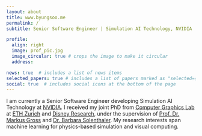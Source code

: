 ```yaml
---
layout: about
title: www.byungsoo.me
permalink: /
subtitle: Senior Software Engineer | Simulation AI Technology, NVIDIA

profile:
  align: right
  image: prof_pic.jpg
  image_circular: true # crops the image to make it circular
  address: 

news: true  # includes a list of news items
selected_papers: true # includes a list of papers marked as "selected={true}"
social: true  # includes social icons at the bottom of the page
---
```


I am currently a Senior Software Engineer developing Simulation AI Technology at [NVIDIA](https://www.nvidia.com/). I received my joint PhD from [Computer Graphics Lab](https://graphics.ethz.ch/) at [ETH Zurich](https://www.ethz.ch/en.html) and [Disney Research](https://studios.disneyresearch.com), under the supervision of [Prof. Dr. Markus Gross](https://graphics.ethz.ch/people/grossm/) and [Dr. Barbara Solenthaler](https://graphics.ethz.ch/~sobarbar/). My research interests span machine learning for physics-based simulation and visual computing.
